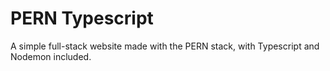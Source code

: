 # PERN Typescript

A simple full-stack website made with the PERN stack, with Typescript and Nodemon included.
